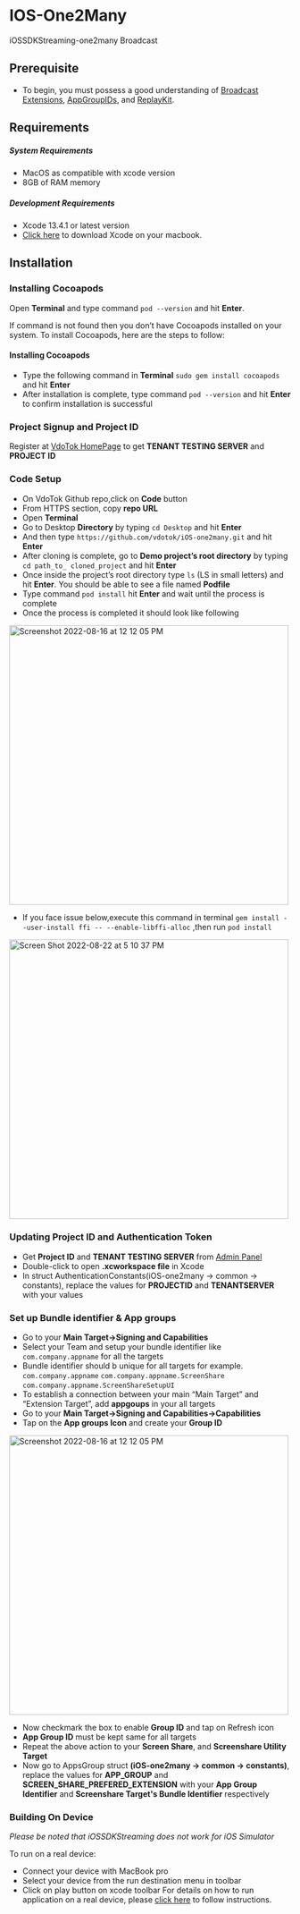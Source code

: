 # IOS-One2Many
iOSSDKStreaming-one2many Broadcast


## Prerequisite
* To begin, you must possess a good understanding of [Broadcast Extensions](https://developer.apple.com/app-extensions), [AppGroupIDs](https://developer.apple.com/documentation/bundleresources/entitlements/com_apple_security_application-groups?language=objc), and [ReplayKit](https://developer.apple.com/documentation/replaykit).
## Requirements

##### System Requirements
* MacOS as compatible with xcode version
* 8GB of RAM memory
   
##### Development Requirements
* Xcode 13.4.1 or latest version
* [Click here](https://developer.apple.com/xcode/resources/) to download Xcode on your macbook.

## Installation
### Installing Cocoapods
Open **Terminal** and type command `pod --version` and hit **Enter**.

If command is not found then you don’t have Cocoapods installed on your system. To install Cocoapods, here are the steps to follow:
#### Installing Cocoapods
* Type the following command in **Terminal** `sudo gem install cocoapods` and hit **Enter**
* After installation is complete, type command `pod --version` and hit **Enter** to confirm installation is successful

### Project Signup and Project ID
Register at [VdoTok HomePage](https://vdotok.com) to get **TENANT TESTING SERVER** and **PROJECT ID**

### Code Setup
*	On VdoTok Github repo,click on **Code** button 
*	From HTTPS section, copy **repo URL** 
*	Open **Terminal**
*	Go to Desktop **Directory** by typing `cd Desktop` and hit **Enter**
*	And then type `https://github.com/vdotok/iOS-one2many.git` and hit **Enter**
*	After cloning is complete, go to **Demo project’s root directory** by typing `cd path_to_ cloned_project` and hit **Enter**
*	Once inside the project’s root directory type `ls` (LS in small letters) and hit **Enter**.
	You should be able to see a file named **Podfile**
*	Type command `pod install` hit **Enter** and wait until the process is complete
*	Once the process is completed it should look like following

<img width="500" alt="Screenshot 2022-08-16 at 12 12 05 PM" src="https://user-images.githubusercontent.com/111276411/185358370-afe416d0-8885-4c2f-adef-8538d206e075.png">

*    If you face issue below,execute this command in terminal `gem install --user-install ffi -- --enable-libffi-alloc` ,then run `pod install` 
      
<img width="500" alt="Screen Shot 2022-08-22 at 5 10 37 PM" src="https://user-images.githubusercontent.com/111276411/186087301-81952093-eabf-4c3a-85f9-21f34dbd9b3f.png">

### Updating  Project ID and Authentication Token

*  Get **Project ID** and **TENANT TESTING SERVER** from [Admin Panel](https://userpanel.vdotok.com/login)
*  Double-click to open **.xcworkspace file** in Xcode
*  In struct AuthenticationConstants(iOS-one2many -> common -> constants), replace the values for **PROJECTID** and **TENANTSERVER** with your values

### Set up Bundle identifier & App groups
* Go to your **Main Target->Signing and Capabilities**
* Select your Team and setup your bundle identifier like `com.company.appname` for all the targets
* Bundle identifier should b unique for all targets for example.
   `com.company.appname`
   `com.company.appname.ScreenShare`
   `com.company.appname.ScreenShareSetupUI`
* To establish a connection between your main “Main Target” and “Extension Target”, add **appgoups** in your all targets
* Go to your **Main Target->Signing and Capabilities->Capabilities**
* Tap on the **App groups Icon** and create your **Group ID**
<img width="500" alt="Screenshot 2022-08-16 at 12 12 05 PM" src="https://user-images.githubusercontent.com/111276411/185366612-0cf449f5-b37e-4eab-8ced-c97d77eaf3e7.png">

* Now checkmark the box to enable **Group ID** and tap on Refresh icon 
* **App Group ID** must be kept same for all targets
* Repeat the above action to your **Screen Share**, and **Screenshare Utility Target**
* Now go to AppsGroup struct **(iOS-one2many -> common -> constants)**, replace the values for **APP_GROUP** and **SCREEN_SHARE_PREFERED_EXTENSION** with your **App Group Identifier** and **Screenshare Target's Bundle Identifier** respectively

### Building On Device
*Please be noted that iOSSDKStreaming does not work for iOS Simulator*

To run on a real device:

   *   Connect your device with MacBook pro
   *   Select your device from the run destination menu in toolbar
   *   Click on play button on xcode toolbar
For details on how to run application on a real device, please [click here](https://codewithchris.com/deploy-your-app-on-an-iphone/) to follow instructions.



	     
